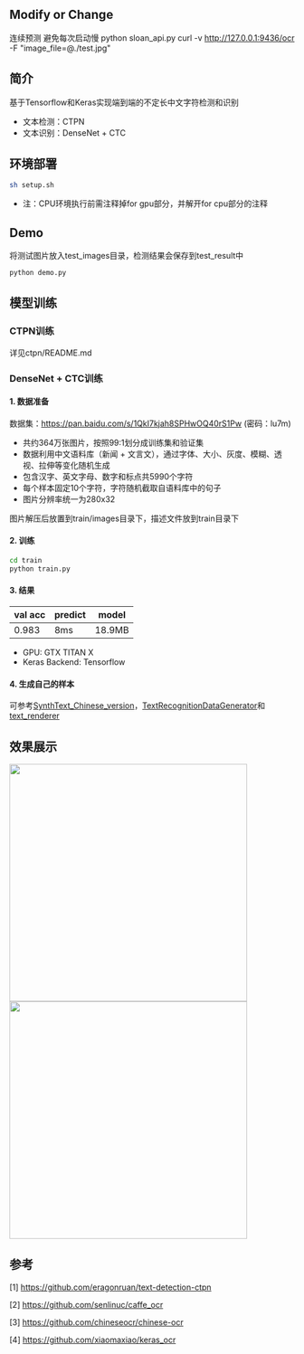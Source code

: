 ## Modify or Change
连续预测 避免每次启动慢
python sloan_api.py
curl -v http://127.0.0.1:9436/ocr -F "image_file=@./test.jpg"

## 简介
基于Tensorflow和Keras实现端到端的不定长中文字符检测和识别

* 文本检测：CTPN
* 文本识别：DenseNet + CTC

## 环境部署
``` Bash
sh setup.sh
```
* 注：CPU环境执行前需注释掉for gpu部分，并解开for cpu部分的注释

## Demo
将测试图片放入test_images目录，检测结果会保存到test_result中

``` Bash
python demo.py
```

## 模型训练

### CTPN训练
详见ctpn/README.md

### DenseNet + CTC训练

#### 1. 数据准备

数据集：https://pan.baidu.com/s/1QkI7kjah8SPHwOQ40rS1Pw (密码：lu7m)
* 共约364万张图片，按照99:1划分成训练集和验证集
* 数据利用中文语料库（新闻 + 文言文），通过字体、大小、灰度、模糊、透视、拉伸等变化随机生成
* 包含汉字、英文字母、数字和标点共5990个字符
* 每个样本固定10个字符，字符随机截取自语料库中的句子
* 图片分辨率统一为280x32

图片解压后放置到train/images目录下，描述文件放到train目录下

#### 2. 训练

``` Bash
cd train
python train.py
```

#### 3. 结果

| val acc | predict | model |
| -----------| ---------- | -----------|
| 0.983 | 8ms | 18.9MB |

* GPU: GTX TITAN X
* Keras Backend: Tensorflow

#### 4. 生成自己的样本

可参考[SynthText_Chinese_version](https://github.com/JarveeLee/SynthText_Chinese_version)，[TextRecognitionDataGenerator](https://github.com/Belval/TextRecognitionDataGenerator)和[text_renderer](https://github.com/Sanster/text_renderer)

## 效果展示

<div>
<img width="420" height="420" src="https://github.com/YCG09/chinese_ocr/blob/master/demo/demo_detect.jpg"/>
<img width="420" height="420" src="https://github.com/YCG09/chinese_ocr/blob/master/demo/demo_rec.jpg"/>
</div>

## 参考

[1] https://github.com/eragonruan/text-detection-ctpn

[2] https://github.com/senlinuc/caffe_ocr

[3] https://github.com/chineseocr/chinese-ocr

[4] https://github.com/xiaomaxiao/keras_ocr
